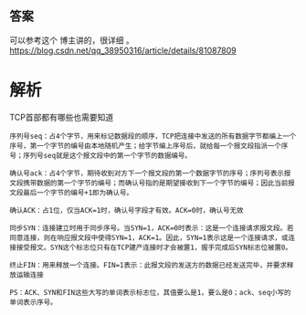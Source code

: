 ## 答案

可以参考这个 博主讲的，很详细 。https://blog.csdn.net/qq_38950316/article/details/81087809

# 解析

TCP首部都有哪些也需要知道

    序列号seq：占4个字节，用来标记数据段的顺序，TCP把连接中发送的所有数据字节都编上一个序号，第一个字节的编号由本地随机产生；给字节编上序号后，就给每一个报文段指派一个序号；序列号seq就是这个报文段中的第一个字节的数据编号。
    
    确认号ack：占4个字节，期待收到对方下一个报文段的第一个数据字节的序号；序列号表示报文段携带数据的第一个字节的编号；而确认号指的是期望接收到下一个字节的编号；因此当前报文段最后一个字节的编号+1即为确认号。
    
    确认ACK：占1位，仅当ACK=1时，确认号字段才有效。ACK=0时，确认号无效
    
    同步SYN：连接建立时用于同步序号。当SYN=1，ACK=0时表示：这是一个连接请求报文段。若同意连接，则在响应报文段中使得SYN=1，ACK=1。因此，SYN=1表示这是一个连接请求，或连接接受报文。SYN这个标志位只有在TCP建产连接时才会被置1，握手完成后SYN标志位被置0。
    
    终止FIN：用来释放一个连接。FIN=1表示：此报文段的发送方的数据已经发送完毕，并要求释放运输连接
    
    PS：ACK、SYN和FIN这些大写的单词表示标志位，其值要么是1，要么是0；ack、seq小写的单词表示序号。
